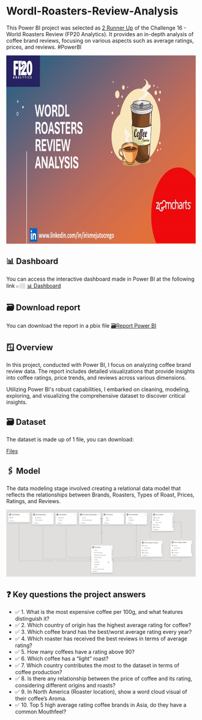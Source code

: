 # Wordl-Roasters-Review-Analysis
This Power BI project was selected as [2 Runner Up](https://github.com/IrisMejuto/Wordl-Roasters-Review-Analysis/blob/main/Images/Reward%20Data%20Challenge.pdf) of the Challenge 16 - World Roasters Review (FP20 Analytics). It provides an in-depth analysis of coffee brand reviews, focusing on various aspects such as average ratings, prices, and reviews. #PowerBI

<div align="center">
<img src="https://github.com/IrisMejuto/Wordl-Roasters-Review-Analysis/blob/main/Images/5%20Wordl%20Roasters%20Review%20Analysis.jpg" alt="Logo" width="800" height="500">
</div>

## 📊 Dashboard
You can access the interactive dashboard made in Power BI at the following link 👉🏼 [📊 Dashboard](https://zoomcharts.com/en/microsoft-power-bi-custom-visuals/challenges/submission/cc5a38901d181e3b7dcc7d2c5833ef45?challenge=fp20-analytics-may-2024)

## 🗃️ Download report
You can download the report in a pbix file [🗃️Report Power BI](https://github.com/IrisMejuto/Wordl-Roasters-Review-Analysis/blob/main/Coffee%20Roaster.pbix)

## 🪟 Overview
In this project, conducted with Power BI, I focus on analyzing coffee brand review data. The report includes detailed visualizations that provide insights into coffee ratings, price trends, and reviews across various dimensions.

Utilizing Power BI's robust capabilities, I embarked on cleaning, modeling, exploring, and visualizing the comprehensive dataset to discover critical insights.

## 🗃️ Dataset
The dataset is made up of 1 file, you can download:

[Files](https://github.com/IrisMejuto/Wordl-Roasters-Review-Analysis/blob/main/Dataset/Coffee%20Brand%20Review_dataset_FP20C16.xlsx)

## 🖇️ Model
The data modeling stage involved creating a relational data model that reflects the relationships between Brands, Roasters, Types of Roast, Prices, Ratings, and Reviews.

![image](https://github.com/IrisMejuto/Wordl-Roasters-Review-Analysis/blob/main/Images/Model.png)

## ❓ Key questions the project answers
* ✅ 1. What is the most expensive coffee per 100g, and what features distinguish it?
* ✅ 2. Which country of origin has the highest average rating for coffee?
* ✅ 3. Which coffee brand has the best/worst average rating every year?
* ✅ 4. Which roaster has received the best reviews in terms of average rating?
* ✅ 5. How many coffees have a rating above 90?
* ✅ 6. Which coffee has a “light” roast?
* ✅ 7. Which country contributes the most to the dataset in terms of coffee production?
* ✅ 8. Is there any relationship between the price of coffee and its rating, considering different origins and roasts?
* ✅ 9. In North America (Roaster location), show a word cloud visual of their coffee’s Aroma.
* ✅ 10. Top 5 high average rating coffee brands in Asia, do they have a common Mouthfeel?
